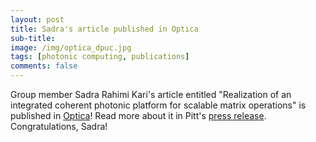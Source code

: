 ```yaml
---
layout: post
title: Sadra's article published in Optica
sub-title: 
image: /img/optica_dpuc.jpg
tags: [photonic computing, publications]
comments: false
---
```


Group member Sadra Rahimi Kari's article entitled "Realization of an integrated coherent photonic platform for scalable matrix operations" is published in [Optica](https://doi.org/10.1364/OPTICA.507525)! Read more about it in Pitt's [press release](https://news.engineering.pitt.edu/keeping-an-eye-on-better-ai/). Congratulations, Sadra!